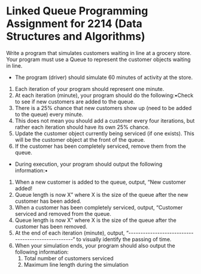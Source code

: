 # Linked Queue Programming Assignment for 2214 (Data Structures and Algorithms)
Write a program that simulates customers waiting in line at a grocery store.  Your program must use a Queue to represent the customer objects waiting in line. 

- The program (driver) should simulate 60 minutes of activity at the store. 
1. Each iteration of your program should represent one minute.  
2. At each iteration (minute), your program should do the following:•Check to see if new customers are added to the queue.
3. There is a 25% chance that new customers show up (need to be added to the queue) every minute. 
4. This does not mean you should add a customer every four iterations, but rather each iteration should have its own 25% chance.
5. Update the customer object currently being serviced (if one exists).  This will be the customer object at the front of the queue. 
6. If the customer has been completely serviced, remove them from the queue.

- During execution, your program should output the following information:•
1. When a new customer is added to the queue, output, “New customer added! 
2. Queue length is now X” where X is the size of the queue after the new customer has been added.
3. When a customer has been completely serviced, output, “Customer serviced and removed from the queue. 
4. Queue length is now X” where X is the size of the queue after the customer has been removed.
5. At the end of each iteration (minute), output, “---------------------------------------------------“  to visually identify the passing of time.
6. When your simulation ends, your program should also output the following information:
   1. Total number of customers serviced
   2. Maximum line length during the simulation
